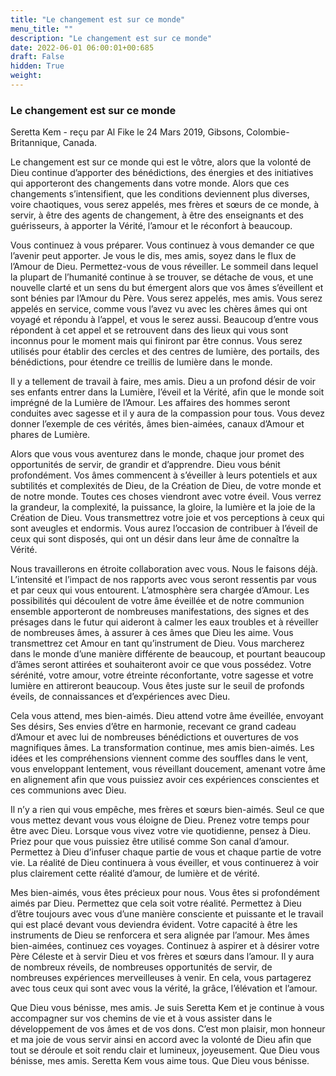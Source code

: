 ```yaml
---
title: "Le changement est sur ce monde"
menu_title: ""
description: "Le changement est sur ce monde"
date: 2022-06-01 06:00:01+00:685
draft: False
hidden: True
weight:
---
```

### Le changement est sur ce monde

Seretta Kem - reçu par Al Fike le 24 Mars 2019, Gibsons, Colombie-Britannique, Canada.

Le changement est sur ce monde qui est le vôtre, alors que la volonté de Dieu continue d’apporter des bénédictions, des énergies et des initiatives qui apporteront des changements dans votre monde. Alors que ces changements s’intensifient, que les conditions deviennent plus diverses, voire chaotiques, vous serez appelés, mes frères et sœurs de ce monde, à servir, à être des agents de changement, à être des enseignants et des guérisseurs, à apporter la Vérité, l’amour et le réconfort à beaucoup.

Vous continuez à vous préparer. Vous continuez à vous demander ce que l’avenir peut apporter. Je vous le dis, mes amis, soyez dans le flux de l’Amour de Dieu. Permettez-vous de vous réveiller. Le sommeil dans lequel la plupart de l’humanité continue à se trouver, se détache de vous, et une nouvelle clarté et un sens du but émergent alors que vos âmes s’éveillent et sont bénies par l’Amour du Père. Vous serez appelés, mes amis. Vous serez appelés en service, comme vous l’avez vu avec les chères âmes qui ont voyagé et répondu à l’appel, et vous le serez aussi. Beaucoup d’entre vous répondent à cet appel et se retrouvent dans des lieux qui vous sont inconnus pour le moment mais qui finiront par être connus. Vous serez utilisés pour établir des cercles et des centres de lumière, des portails, des bénédictions, pour étendre ce treillis de lumière dans le monde.

Il y a tellement de travail à faire, mes amis. Dieu a un profond désir de voir ses enfants entrer dans la Lumière, l’éveil et la Vérité, afin que le monde soit imprégné de la Lumière de l’Amour. Les affaires des hommes seront conduites avec sagesse et il y aura de la compassion pour tous. Vous devez donner l’exemple de ces vérités, âmes bien-aimées, canaux d’Amour et phares de Lumière.

Alors que vous vous aventurez dans le monde, chaque jour promet des opportunités de servir, de grandir et d’apprendre. Dieu vous bénit profondément. Vos âmes commencent à s’éveiller à leurs potentiels et aux subtilités et complexités de Dieu, de la Création de Dieu, de votre monde et de notre monde. Toutes ces choses viendront avec votre éveil. Vous verrez la grandeur, la complexité, la puissance, la gloire, la lumière et la joie de la Création de Dieu. Vous transmettrez votre joie et vos perceptions à ceux qui sont aveugles et endormis. Vous aurez l’occasion de contribuer à l’éveil de ceux qui sont disposés, qui ont un désir dans leur âme de connaître la Vérité.

Nous travaillerons en étroite collaboration avec vous. Nous le faisons déjà. L’intensité et l’impact de nos rapports avec vous seront ressentis par vous et par ceux qui vous entourent. L’atmosphère sera chargée d’Amour. Les possibilités qui découlent de votre âme éveillée et de notre communion ensemble apporteront de nombreuses manifestations, des signes et des présages dans le futur qui aideront à calmer les eaux troubles et à réveiller de nombreuses âmes, à assurer à ces âmes que Dieu les aime. Vous transmettrez cet Amour en tant qu’instrument de Dieu. Vous marcherez dans le monde d’une manière différente de beaucoup, et pourtant beaucoup d’âmes seront attirées et souhaiteront avoir ce que vous possédez. Votre sérénité, votre amour, votre étreinte réconfortante, votre sagesse et votre lumière en attireront beaucoup. Vous êtes juste sur le seuil de profonds éveils, de connaissances et d’expériences avec Dieu.

Cela vous attend, mes bien-aimés. Dieu attend votre âme éveillée, envoyant Ses désirs, Ses envies d’être en harmonie, recevant ce grand cadeau d’Amour et avec lui de nombreuses bénédictions et ouvertures de vos magnifiques âmes. La transformation continue, mes amis bien-aimés. Les idées et les compréhensions viennent comme des souffles dans le vent, vous enveloppant lentement, vous réveillant doucement, amenant votre âme en alignement afin que vous puissiez avoir ces expériences conscientes et ces communions avec Dieu.

Il n’y a rien qui vous empêche, mes frères et sœurs bien-aimés. Seul ce que vous mettez devant vous vous éloigne de Dieu. Prenez votre temps pour être avec Dieu. Lorsque vous vivez votre vie quotidienne, pensez à Dieu. Priez pour que vous puissiez être utilisé comme Son canal d’amour. Permettez à Dieu d’infuser chaque partie de vous et chaque partie de votre vie. La réalité de Dieu continuera à vous éveiller, et vous continuerez à voir plus clairement cette réalité d’amour, de lumière et de vérité.

Mes bien-aimés, vous êtes précieux pour nous. Vous êtes si profondément aimés par Dieu. Permettez que cela soit votre réalité. Permettez à Dieu d’être toujours avec vous d’une manière consciente et puissante et le travail qui est placé devant vous deviendra évident. Votre capacité à être les instruments de Dieu se renforcera et sera alignée par l’amour. Mes âmes bien-aimées, continuez ces voyages. Continuez à aspirer et à désirer votre Père Céleste et à servir Dieu et vos frères et sœurs dans l’amour. Il y aura de nombreux réveils, de nombreuses opportunités de servir, de nombreuses expériences merveilleuses à venir. En cela, vous partagerez avec tous ceux qui sont avec vous la vérité, la grâce, l’élévation et l’amour.

Que Dieu vous bénisse, mes amis. Je suis Seretta Kem et je continue à vous accompagner sur vos chemins de vie et à vous assister dans le développement de vos âmes et de vos dons. C’est mon plaisir, mon honneur et ma joie de vous servir ainsi en accord avec la volonté de Dieu afin que tout se déroule et soit rendu clair et lumineux, joyeusement. Que Dieu vous bénisse, mes amis. Seretta Kem vous aime tous. Que Dieu vous bénisse.
